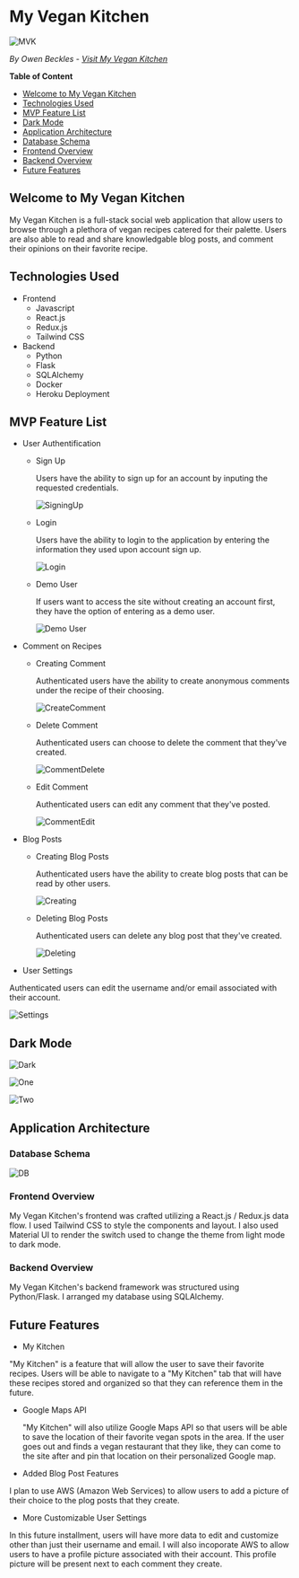 # My Vegan Kitchen
![MVK](/images/MVKHomepage.png)

*By Owen Beckles - [Visit My Vegan Kitchen](https://myvegankitchen.herokuapp.com/)*

**Table of Content**
* [Welcome to My Vegan Kitchen](#welcome-to-my-vegan-kitchen)
* [Technologies Used](#technologies-used)
* [MVP Feature List](#mvp-feature-list)
* [Dark Mode](#dark-mode)
* [Application Architecture](#application-architecture)
* [Database Schema](#database-schema)
* [Frontend Overview](#frontend-overview)
* [Backend Overview](#backend-overview)
* [Future Features](#future-features)

## Welcome to My Vegan Kitchen
My Vegan Kitchen is a full-stack social web application that allow users to browse through a plethora of vegan recipes catered for their palette. Users are also able to read and share knowledgable blog posts, and comment their opinions on their favorite recipe.

## Technologies Used
* Frontend
    * Javascript
    * React.js
    * Redux.js
    * Tailwind CSS
* Backend
    * Python
    * Flask
    * SQLAlchemy
    * Docker
    * Heroku Deployment

## MVP Feature List
* User Authentification
    * Sign Up
        
        Users have the ability to sign up for an account by inputing the requested credentials.
        
        ![SigningUp](/images/MVKSigningUp.gif)
    * Login
         
         Users have the ability to login to the application by entering the information they used upon account sign up.
         
        ![Login](/images/MVKLoggingIn.gif)
    * Demo User

         If users want to access the site without creating an account first, they have the option of entering as a demo user.
         
        ![Demo User](/images/MVKDemoExample.gif)
* Comment on Recipes
    * Creating Comment
      
      Authenticated users have the ability to create anonymous comments under the recipe of their choosing.
      
      ![CreateComment](/images/MVKComments.gif)
    * Delete Comment

        Authenticated users can choose to delete the comment that they've created.
         
        ![CommentDelete](/images/MVKDeleteComments.gif)
    * Edit Comment

        Authenticated users can edit any comment that they've posted.

        ![CommentEdit](/images/MVKEditComment.gif)
* Blog Posts
    * Creating Blog Posts

         Authenticated users have the ability to create blog posts that can be read by other users.
         
         ![Creating](/images/MVKCreating.gif)
    * Deleting Blog Posts

         Authenticated users can delete any blog post that they've created.

         ![Deleting](/images/MVKDeleting.gif)
* User Settings

Authenticated users can edit the username and/or email associated with their account.

![Settings](/images/MVKSettings.gif)

## Dark Mode

   ![Dark](/images/DarkMode.png)

   ![One](/images/MVKDM1.gif)
   
   ![Two](/images/MVKDM2.gif)

## Application Architecture

### Database Schema
   
   ![DB](/images/MVKDatabaseSchema.png)

### Frontend Overview

My Vegan Kitchen's frontend was crafted utilizing a React.js / Redux.js data flow. I used Tailwind CSS to style the components and layout. I also used Material UI to render the switch used to change the theme from light mode to dark mode.

### Backend Overview

My Vegan Kitchen's backend framework was structured using Python/Flask. I arranged my database using SQLAlchemy.

## Future Features
* My Kitchen

"My Kitchen" is a feature that will allow the user to save their favorite recipes. Users will be able to navigate to a "My Kitchen" tab that will have these recipes stored and organized so that they can reference them in the future.
   
   * Google Maps API
    
      "My Kitchen" will also utilize Google Maps API so that users will be able to save the location of their favorite vegan spots in the area. If the user goes out        and finds a vegan restaurant that they like, they can come to the site after and pin that location on their personalized Google map.

* Added Blog Post Features

I plan to use AWS (Amazon Web Services) to allow users to add a picture of their choice to the plog posts that they create. 

* More Customizable User Settings

In this future installment, users will have more data to edit and customize other than just their username and email. I will also incoporate AWS to allow users to have a profile picture associated with their account. This profile picture will be present next to each comment they create.
